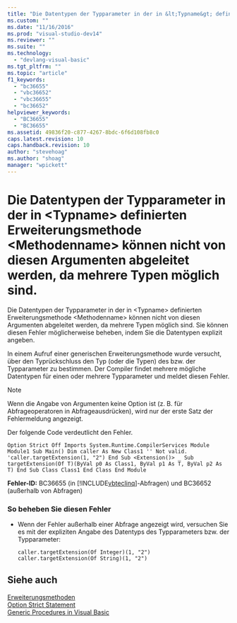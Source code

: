 ```yaml
---
title: "Die Datentypen der Typparameter in der in &lt;Typname&gt; definierten Erweiterungsmethode &lt;Methodenname&gt; k&#246;nnen nicht von diesen Argumenten abgeleitet werden, da mehrere Typen m&#246;glich sind. | Microsoft Docs"
ms.custom: ""
ms.date: "11/16/2016"
ms.prod: "visual-studio-dev14"
ms.reviewer: ""
ms.suite: ""
ms.technology: 
  - "devlang-visual-basic"
ms.tgt_pltfrm: ""
ms.topic: "article"
f1_keywords: 
  - "bc36655"
  - "vbc36652"
  - "vbc36655"
  - "bc36652"
helpviewer_keywords: 
  - "BC36655"
  - "BC36655"
ms.assetid: 49836f20-c877-4267-8bdc-6f6d108fb8c0
caps.latest.revision: 10
caps.handback.revision: 10
author: "stevehoag"
ms.author: "shoag"
manager: "wpickett"
---
```

# Die Datentypen der Typparameter in der in &lt;Typname&gt; definierten Erweiterungsmethode &lt;Methodenname&gt; k&#246;nnen nicht von diesen Argumenten abgeleitet werden, da mehrere Typen m&#246;glich sind.
Die Datentypen der Typparameter in der in \<Typname\> definierten Erweiterungsmethode \<Methodenname\> können nicht von diesen Argumenten abgeleitet werden, da mehrere Typen möglich sind. Sie können diesen Fehler möglicherweise beheben, indem Sie die Datentypen explizit angeben.  
  
 In einem Aufruf einer generischen Erweiterungsmethode wurde versucht, über den Typrückschluss den Typ \(oder die Typen\) des bzw. der Typparameter zu bestimmen. Der Compiler findet mehrere mögliche Datentypen für einen oder mehrere Typparameter und meldet diesen Fehler.  
  
> [!NOTE]
>  Wenn die Angabe von Argumenten keine Option ist \(z. B. für Abfrageoperatoren in Abfrageausdrücken\), wird nur der erste Satz der Fehlermeldung angezeigt.  
  
 Der folgende Code verdeutlicht den Fehler.  
  
```vb#  
Option Strict Off Imports System.Runtime.CompilerServices Module Module1 Sub Main() Dim caller As New Class1 '' Not valid. 'caller.targetExtension(1, "2") End Sub <Extension()> _ Sub targetExtension(Of T)(ByVal p0 As Class1, ByVal p1 As T, ByVal p2 As T) End Sub Class Class1 End Class End Module  
```  
  
 **Fehler\-ID:** BC36655 \(in [!INCLUDE[vbteclinq](../../csharp/includes/vbteclinq_md.md)]\-Abfragen\) und BC36652 \(außerhalb von Abfragen\)  
  
### So beheben Sie diesen Fehler  
  
-   Wenn der Fehler außerhalb einer Abfrage angezeigt wird, versuchen Sie es mit der expliziten Angabe des Datentyps des Typparameters bzw. der Typparameter:  
  
    ```  
    caller.targetExtension(Of Integer)(1, "2") caller.targetExtension(Of String)(1, "2")  
    ```  
  
## Siehe auch  
 [Erweiterungsmethoden](../../visual-basic/programming-guide/language-features/procedures/extension-methods.md)   
 [Option Strict Statement](../../visual-basic/language-reference/statements/option-strict-statement.md)   
 [Generic Procedures in Visual Basic](../../visual-basic/programming-guide/language-features/data-types/generic-procedures.md)